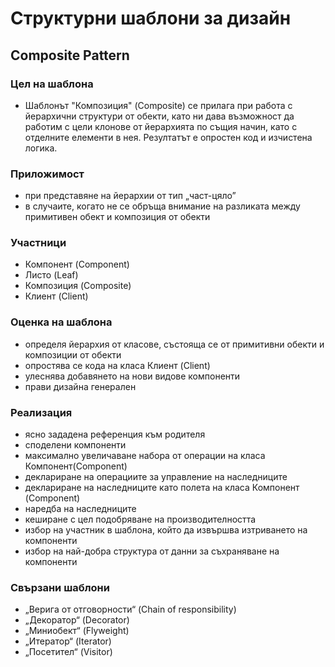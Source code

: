 #     Структурни шаблони за дизайн
##    Composite Pattern
### Цел на шаблона
* Шаблонът "Композиция" (Composite) се прилага при работа с йерархични структури от обекти, като ни дава възможност да работим с цели клонове от йерархията по същия начин, като с отделните елементи в нея. Резултатът е опростен код и изчистена логика.  

### Приложимост
* при представяне на йерархии от тип „част-цяло”
* в случаите, когато не се обръща внимание на разликата между примитивен обект и композиция от обекти

### Участници
* Компонент (Component)
* Листо (Leaf)
* Композиция (Composite)
* Клиент (Client)

### Оценка на шаблона
* определя йерархия от класове, състояща се от примитивни обекти и композиции от обекти
* опростява се кода на класа Клиент (Client)
* улеснява добавянето на нови видове компоненти
* прави дизайна генерален

### Реализация
* ясно зададена референция към родителя
* споделени компоненти
* максимално увеличаване набора от операции на класа Компонент(Component)
* деклариране на операциите за управление на наследниците 
* деклариране на наследниците като полета на класа Компонент (Component)
* наредба на наследниците
* кеширане с цел подобряване на производителността
* избор на участник в шаблона, който да извършва изтриването на компоненти
* избор на най-добра структура от данни за съхраняване на компоненти

### Свързани шаблони
*  „Верига от отговорности“ (Chain of responsibility) 
*  „Декоратор“ (Decorator)
*  „Миниобект“ (Flyweight)
*  „Итератор“ (Iterator)
*  „Посетител“ (Visitor) 




